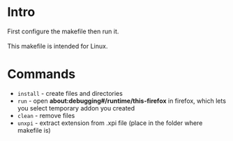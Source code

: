# Intro
First configure the makefile then run it.<br><br>
This makefile is intended for Linux.


# Commands
- `install` - create files and directories
- `run` - open **about:debugging#/runtime/this-firefox** in firefox, which lets you select temporary addon you created
- `clean` - remove files
- `unxpi` - extract extension from .xpi file (place in the folder where makefile is)
